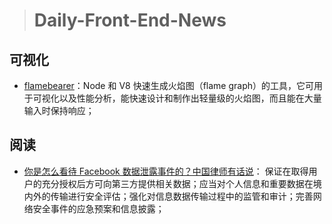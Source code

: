 
> # Daily-Front-End-News

## 可视化

- [flamebearer](https://github.com/mapbox/flamebearer)：Node 和 V8 快速生成火焰图（flame graph）的工具，它可用于可视化以及性能分析，能快速设计和制作出轻量级的火焰图，而且能在大量输入时保持响应；

## 阅读

- [你是怎么看待 Facebook 数据泄露事件的？中国律师有话说](http://t.cn/Rmcj8q5)： 保证在取得用户的充分授权后方可向第三方提供相关数据；应当对个人信息和重要数据在境内外的传输进行安全评估；强化对信息数据传输过程中的监管和审计；完善网络安全事件的应急预案和信息披露；